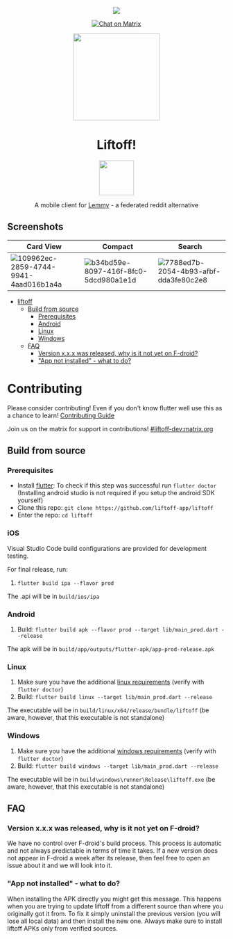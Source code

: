 <div align="center">

[![](https://github.com/liftoff-app/liftoff/workflows/ci/badge.svg)](https://github.com/liftoff-app/liftoff/actions)

[![Chat on Matrix](https://matrix.to/img/matrix-badge.svg)](https://matrix.to/#/#liftoff-dev:matrix.org)
<!--
[![Translation status](http://weblate.yerbamate.ml/widgets/liftoff/-/liftoff/svg-badge.svg)](http://weblate.yerbamate.ml/engage/liftoff/)
-->

<img width=200px height=200px src="https://raw.githubusercontent.com/liftoff-app/liftoff/master/assets/app_icon.svg"/>

# Liftoff!

<!--
[<img src="https://fdroid.gitlab.io/artwork/badge/get-it-on.png" alt="Get it on F-Droid" height="80">](https://f-droid.org/packages/com.LiftoffOrg.liftoff)
[<img src="https://cdn.rawgit.com/steverichey/google-play-badge-svg/master/img/en_get.svg" height="80">](https://play.google.com/store/apps/details?id=com.LiftoffOrg.liftoff)
-->
[<img src="https://raw.githubusercontent.com/andOTP/andOTP/master/assets/badges/get-it-on-github.png" height="80">](https://github.com/liftoff-app/liftoff/releases/latest)

A mobile client for [Lemmy](https://github.com/LemmyNet/lemmy) - a federated reddit alternative 
</div>

## Screenshots

| Card View     | Compact       | Search         |
| ------------- | ------------- |  ------------- |
| ![109962ec-2859-4744-9941-4aad016b1a4a](https://github.com/liftoff-app/liftoff/assets/6200670/58298508-155b-431e-9538-ead6790a7a20)  |  ![b34bd59e-8097-416f-8fc0-5dcd980a1e1d](https://github.com/liftoff-app/liftoff/assets/6200670/132d9e10-15b2-4f4e-abd4-bcf8e6de8fab)  | ![7788ed7b-2054-4b93-afbf-dda3fe80c2e8](https://github.com/liftoff-app/liftoff/assets/6200670/e69ebc63-958e-4c1f-b496-df650c09c8c4)  |

- [liftoff](#liftoff)
  - [Build from source](#build-from-source)
    - [Prerequisites](#prerequisites)
    - [Android](#android)
    - [Linux](#linux)
    - [Windows](#windows)
  - [FAQ](#faq)
    - [Version x.x.x was released, why is it not yet on F-droid?](#version-xxx-was-released-why-is-it-not-yet-on-f-droid)
    - ["App not installed" - what to do?](#app-not-installed---what-to-do)


# Contributing
Please consider contributing! Even if you don't know flutter well use this as a chance to learn! [Contributing Guide](https://github.com/liftoff-app/liftoff/CONTRIBUTING.md)

Join us on the matrix for support in contributions! [#liftoff-dev:matrix.org](https://matrix.to/#/#liftoff-dev:matrix.org)

## Build from source

### Prerequisites

- Install [flutter](https://flutter.dev/docs/get-started/install): To check if this step was successful run `flutter doctor` (Installing android studio is not required if you setup the android SDK yourself)
- Clone this repo: `git clone https://github.com/liftoff-app/liftoff`
- Enter the repo: `cd liftoff`

### iOS

Visual Studio Code build configurations are provided for development testing.

For final release, run:

1. `flutter build ipa --flavor prod`

The .api will be in `build/ios/ipa`


### Android

1. Build: `flutter build apk --flavor prod --target lib/main_prod.dart --release`

The apk will be in `build/app/outputs/flutter-apk/app-prod-release.apk`

### Linux

1. Make sure you have the additional [linux requirements](https://flutter.dev/desktop#additional-linux-requirements) (verify with `flutter doctor`)
2. Build: `flutter build linux --target lib/main_prod.dart --release`

The executable will be in `build/linux/x64/release/bundle/liftoff` (be aware, however, that this executable is not standalone)

### Windows

1. Make sure you have the additional [windows requirements](https://flutter.dev/desktop#additional-windows-requirements) (verify with `flutter doctor`)
2. Build: `flutter build windows --target lib/main_prod.dart --release`

The executable will be in `build\windows\runner\Release\liftoff.exe` (be aware, however, that this executable is not standalone)

## FAQ

### Version x.x.x was released, why is it not yet on F-droid?

We have no control over F-droid's build process. This process is automatic and not always predictable in terms of time it takes. If a new version does not appear in F-droid a week after its release, then feel free to open an issue about it and we will look into it.

### "App not installed" - what to do?

When installing the APK directly you might get this message. This happens when you are trying to update liftoff from a different source than where you originally got it from. To fix it simply uninstall the previous version (you will lose all local data) and then install the new one. Always make sure to install liftoff APKs only from verified sources.
